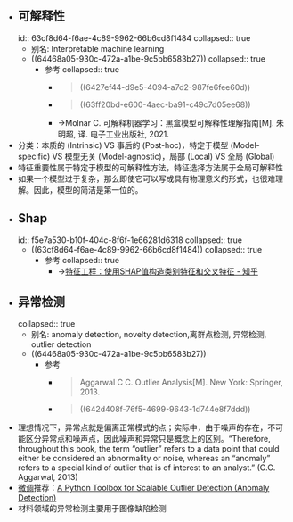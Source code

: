 - ## 可解释性
  id:: 63cf8d64-f6ae-4c89-9962-66b6cd8f1484
  collapsed:: true
	- 别名: Interpretable machine learning
	- ((64468a05-930c-472a-a1be-9c5bb6583b27))
	  collapsed:: true
		- 参考
		  collapsed:: true
			- >((6427ef44-d9e5-4094-a7d2-987fe6fee60d))
			- >((63ff20bd-e600-4aec-ba91-c49c7d05ee68))
			- ->Molnar C. 可解释机器学习：黑盒模型可解释性理解指南[M]. 朱明超, 译. 电子工业出版社, 2021.
- 分类：本质的 (Intrinsic) VS 事后的 (Post-hoc)，特定于模型 (Model-specific) VS 模型无关 (Model-agnostic)，局部 (Local) VS 全局 (Global)
- 特征重要性属于特定于模型的可解释性方法，特征选择方法属于全局可解释性
- 如果一个模型过于复杂，那么即使它可以写成具有物理意义的形式，也很难理解。因此，模型的简洁是第一位的。
- ## Shap
  id:: f5e7a530-b10f-404c-8f6f-1e66281d6318
  collapsed:: true
	- ((63cf8d64-f6ae-4c89-9962-66b6cd8f1484))
	  collapsed:: true
		- 参考
		  collapsed:: true
			- ->[特征工程：使用SHAP值构造类别特征和交叉特征 - 知乎](https://zhuanlan.zhihu.com/p/366022336)
- ## 异常检测
  collapsed:: true
	- 别名: anomaly detection, novelty detection,离群点检测, 异常检测, outlier detection
	- ((64468a05-930c-472a-a1be-9c5bb6583b27))
		- 参考
			- >Aggarwal C C. Outlier Analysis[M]. New York: Springer, 2013.
			- >((642d408f-76f5-4699-9643-1d744e8f7ddd))
- 理想情况下，异常点就是偏离正常模式的点；实际中，由于噪声的存在，不可能区分异常点和噪声点，因此噪声和异常只是概念上的区别。“Therefore, throughout this book, the term “outlier” refers to a data point that could either be considered an abnormality or noise, whereas an “anomaly” refers to a special kind of outlier that is of interest to an analyst.” (C.C. Aggarwal, 2013)
- [微调](https://zhuanlan.zhihu.com/p/58313521)推荐：[A Python Toolbox for Scalable Outlier Detection (Anomaly Detection)](https://github.com/yzhao062/pyod)
- 材料领域的异常检测主要用于图像缺陷检测
